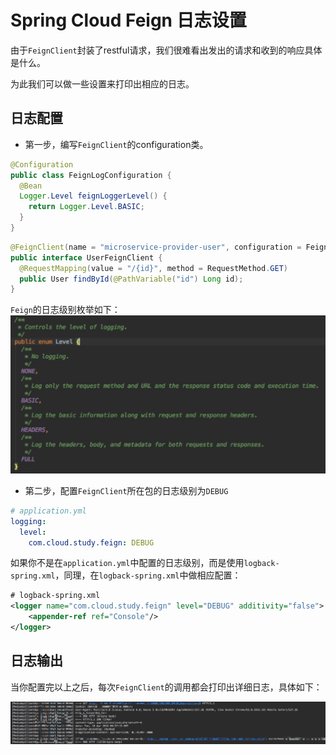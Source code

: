 # Spring Cloud Feign 日志设置

由于`FeignClient`封装了restful请求，我们很难看出发出的请求和收到的响应具体是什么。

为此我们可以做一些设置来打印出相应的日志。

## 日志配置

* 第一步，编写`FeignClient`的configuration类。

```java
@Configuration
public class FeignLogConfiguration {
  @Bean
  Logger.Level feignLoggerLevel() {
    return Logger.Level.BASIC;
  }
}
```
```java
@FeignClient(name = "microservice-provider-user", configuration = FeignLogConfiguration.class)
public interface UserFeignClient {
  @RequestMapping(value = "/{id}", method = RequestMethod.GET)
  public User findById(@PathVariable("id") Long id);
}
```
`Feign`的日志级别枚举如下：
![](https://github.com/maoyunfei/static-sources/blob/master/feign.jpeg?raw=true)

* 第二步，配置`FeignClient`所在包的日志级别为`DEBUG`

```yml
# application.yml
logging:
  level:
    com.cloud.study.feign: DEBUG
```

如果你不是在`application.yml`中配置的日志级别，而是使用`logback-spring.xml`，同理，在`logback-spring.xml`中做相应配置：

```xml
# logback-spring.xml
<logger name="com.cloud.study.feign" level="DEBUG" additivity="false">
    <appender-ref ref="Console"/>
</logger>
```

## 日志输出

当你配置完以上之后，每次`FeignClient`的调用都会打印出详细日志，具体如下：

![](https://github.com/maoyunfei/static-sources/blob/master/feign_2.jpeg?raw=true)


